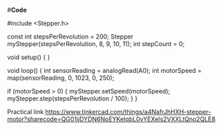 #**Code**

#include <Stepper.h>

const int stepsPerRevolution = 200;
Stepper myStepper(stepsPerRevolution, 8, 9, 10, 11);
int stepCount = 0;

void setup() {
}

void loop() {
  int sensorReading = analogRead(A0);
  int motorSpeed = map(sensorReading, 0, 1023, 0, 250);

  if (motorSpeed > 0) {
    myStepper.setSpeed(motorSpeed);
    myStepper.step(stepsPerRevolution / 100);
  }
}

Practical link
https://www.tinkercad.com/things/a4NafrJhHXH-stepper-motor?sharecode=QG01ijDYDN6NoEYKeIqbL0vYEXeIs2VXXLtQno2QLE8
